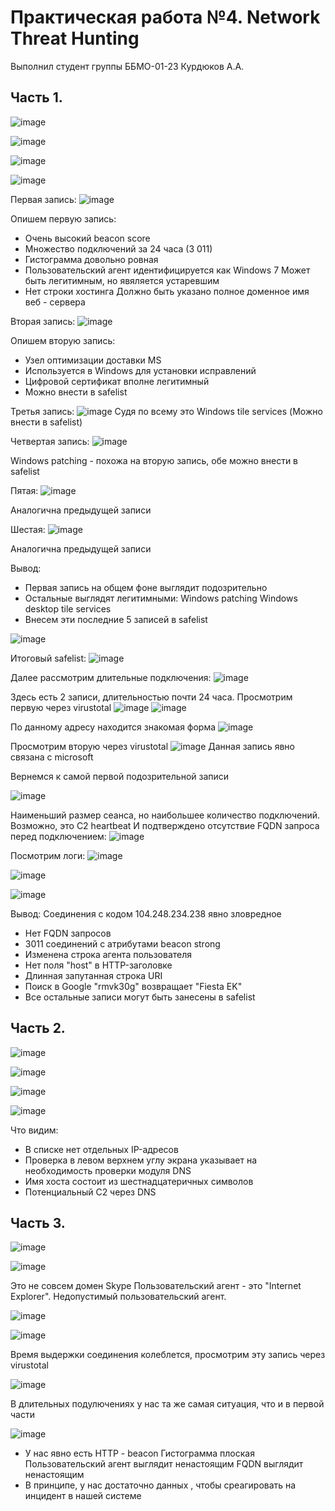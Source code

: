 # Практическая работа №4. Network Threat Hunting
Выполнил студент группы ББМО-01-23 Курдюков А.А.

## Часть 1.
![image](https://github.com/user-attachments/assets/f25f14b1-dc78-403c-b811-12637bd06143)

![image](https://github.com/user-attachments/assets/766d68e2-495e-4953-bbab-9ce899443dfb)

![image](https://github.com/user-attachments/assets/dd161135-279e-4357-8cd3-ac4174682de0)

![image](https://github.com/user-attachments/assets/f76b8965-8bc7-41c9-9a07-5cdd9d05bbe7)

Первая запись:
![image](https://github.com/user-attachments/assets/0fe1f689-a934-4b2e-beff-5054b82ea933)

Опишем первую запись:
- Очень высокий beacon score
- Множество подключений за 24 часа (3 011)
- Гистограмма довольно ровная
- Пользовательский агент идентифицируется как Windows 7
    Может быть легитимным, но явяляется устаревшим
- Нет строки хостинга
    Должно быть указано полное доменное имя веб - сервера

Вторая запись:
  ![image](https://github.com/user-attachments/assets/7c424db1-dcf6-452a-87af-681c65bc2b98)

Опишем вторую запись:
- Узел оптимизации доставки MS
- Используется в Windows для установки исправлений
- Цифровой сертификат вполне легитимный
- Можно внести в safelist

Третья запись:
![image](https://github.com/user-attachments/assets/81d14865-82cd-446d-9867-17a2b85a6f43)
Судя по всему это Windows tile services (Можно внести в safelist)

Четвертая запись:
![image](https://github.com/user-attachments/assets/e0ed5a42-7144-4697-98ab-5604b7b33965)

Windows patching - похожа на вторую запись, обе можно внести в safelist

Пятая:
![image](https://github.com/user-attachments/assets/53b7f101-3b11-476f-b5b4-6fbfe2ae7f91)

Аналогична предыдущей записи

Шестая:
![image](https://github.com/user-attachments/assets/a3bce323-c4bf-40d8-8d86-7985d756860f)

Аналогична предыдущей записи

Вывод: 
- Первая запись на общем фоне выглядит подозрительно
- Остальные выглядят легитимными:
    Windows patching
    Windows desktop tile services
- Внесем эти последние 5 записей в safelist

![image](https://github.com/user-attachments/assets/5b48ff87-fc98-49ed-a5a4-150b315b0407)

Итоговый safelist:
![image](https://github.com/user-attachments/assets/b504dd45-f617-44f0-8245-003199597901)

Далее рассмотрим длительные подключения:
![image](https://github.com/user-attachments/assets/e80bac84-9ca4-4a71-abe9-b88d3de75d17)

Здесь есть 2 записи, длительностью почти 24 часа.
Просмотрим первую через virustotal
![image](https://github.com/user-attachments/assets/71ef2ec1-b259-49b5-9600-a14d7ba9ac71)
![image](https://github.com/user-attachments/assets/87460a9d-d0a0-4718-bdfb-205880b1a59b)

По данному адресу находится знакомая форма
![image](https://github.com/user-attachments/assets/476dca4a-e6fa-468a-8322-b98f949da9f7)

Просмотрим вторую через virustotal
![image](https://github.com/user-attachments/assets/0e17dc81-1642-4eda-82d5-cbbebef6203c)
Данная запись явно связана с microsoft

Вернемся к самой первой подозрительной записи 

![image](https://github.com/user-attachments/assets/ed3d4d35-9502-4efc-975b-9a0b1268c056)


Наименьший размер сеанса, но наибольшее количество подключений. Возможно, это C2 heartbeat
И подтверждено отсутствие FQDN запроса перед подключением:
![image](https://github.com/user-attachments/assets/10199270-10c9-40be-8e77-8c7744021d7f)

Посмотрим логи: 
![image](https://github.com/user-attachments/assets/2d4ad26d-6b81-4f33-8679-3474611d10d0)

![image](https://github.com/user-attachments/assets/e62a32c8-6e86-4ff1-9900-72161e050439)

![image](https://github.com/user-attachments/assets/f01c9207-ed58-4613-9153-707323f00d7b)

Вывод: Соединения с кодом 104.248.234.238 явно зловредное
- Нет FQDN запросов
- 3011 соединений с атрибутами beacon strong
- Изменена строка агента пользователя
- Нет поля "host" в HTTP-заголовке
- Длинная запутанная строка URI
- Поиск в Google "rmvk30g" возвращает "Fiesta EK"
- Все остальные записи могут быть занесены в safelist

## Часть 2.

![image](https://github.com/user-attachments/assets/7eee1c8d-8f93-4999-9dad-0695bede3f2f)

![image](https://github.com/user-attachments/assets/54a654a8-ff5d-4722-a937-45576eeb2e87)

![image](https://github.com/user-attachments/assets/29dd5e90-0a77-4c23-9bfa-f2a2be2679ce)

![image](https://github.com/user-attachments/assets/06de1b04-4256-445b-8370-103453321d44)

Что видим:
- В списке нет отдельных IP-адресов
- Проверка в левом верхнем углу экрана указывает на необходимость проверки модуля DNS
- Имя хоста состоит из шестнадцатеричных символов
- Потенциальный C2 через DNS

## Часть 3.

![image](https://github.com/user-attachments/assets/58dc89aa-87fa-49aa-938f-935d6dd65c91)

![image](https://github.com/user-attachments/assets/c14134b6-ea4b-4876-87ce-b0ea7892cfd1)

Это не совсем домен Skype
Пользовательский агент - это "Internet Explorer". Недопустимый пользовательский агент.

![image](https://github.com/user-attachments/assets/a61073c4-c915-4d58-bca7-93fe8bf52f9e)

![image](https://github.com/user-attachments/assets/ad074773-1de1-499e-9e63-5af609bbef37)

Время выдержки соединения колеблется, просмотрим эту запись через virustotal

![image](https://github.com/user-attachments/assets/b4ce7fee-6d30-4601-bd61-a16b7e4eca51)

В длительных подулючениях у нас та же самая ситуация, что и в первой части

![image](https://github.com/user-attachments/assets/add12d0b-9352-4a08-9b21-6233f8312b53)

- У нас явно есть HTTP - beacon
     Гистограмма плоская
     Пользовательский агент выглядит ненастоящим
     FQDN выглядит ненастоящим
- В принципе, у нас достаточно данных , чтобы среагировать на инцидент в нашей системе






